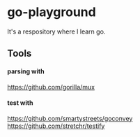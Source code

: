 # go-playground

It's a respository where I learn go.

## Tools

#### parsing with
https://github.com/gorilla/mux

#### test with
https://github.com/smartystreets/goconvey
https://github.com/stretchr/testify

